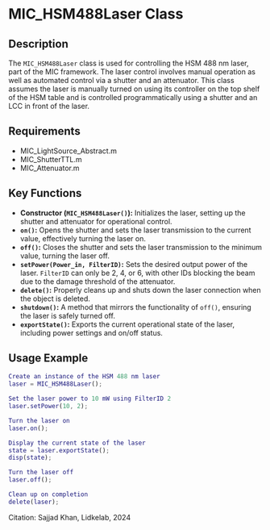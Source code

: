# MIC_HSM488Laser Class

## Description
The `MIC_HSM488Laser` class is used for controlling the HSM 488 nm laser, part of the MIC framework.
The laser control involves manual operation as well as automated control via a shutter and an attenuator.
This class assumes the laser is manually turned on using its controller on the top shelf of the HSM table and is
controlled programmatically using a shutter and an LCC in front of the laser.

## Requirements
- MIC_LightSource_Abstract.m
- MIC_ShutterTTL.m
- MIC_Attenuator.m

## Key Functions
- **Constructor (`MIC_HSM488Laser()`):** Initializes the laser, setting up the shutter and attenuator for operational control.
- **`on()`:** Opens the shutter and sets the laser transmission to the current value, effectively turning the laser on.
- **`off()`:** Closes the shutter and sets the laser transmission to the minimum value, turning the laser off.
- **`setPower(Power_in, FilterID)`:** Sets the desired output power of the laser. `FilterID` can only be 2, 4, or 6, with other IDs blocking the beam due to the damage threshold of the attenuator.
- **`delete()`:** Properly cleans up and shuts down the laser connection when the object is deleted.
- **`shutdown()`:** A method that mirrors the functionality of `off()`, ensuring the laser is safely turned off.
- **`exportState()`:** Exports the current operational state of the laser, including power settings and on/off status.

## Usage Example
```matlab
Create an instance of the HSM 488 nm laser
laser = MIC_HSM488Laser();

Set the laser power to 10 mW using FilterID 2
laser.setPower(10, 2);

Turn the laser on
laser.on();

Display the current state of the laser
state = laser.exportState();
disp(state);

Turn the laser off
laser.off();

Clean up on completion
delete(laser);
```
Citation: Sajjad Khan, Lidkelab, 2024

